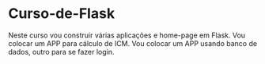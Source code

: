 # Curso-de-Flask
Neste curso vou construir várias aplicações e home-page em Flask.
Vou colocar um APP para cálculo de ICM.
Vou colocar um APP usando banco de dados, outro para se fazer login.
